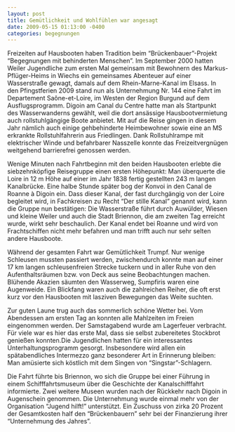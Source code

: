 ```yaml
---
layout: post
title: Gemütlichkeit und Wohlfühlen war angesagt
date: 2009-05-15 01:13:00 -0400
categories: begegnungen
---
```

Freizeiten auf Hausbooten haben Tradition beim “Brückenbauer”-Projekt “Begegnungen mit behinderten Menschen”. Im September 2000 hatten Weiler Jugendliche zum ersten Mal gemeinsam mit Bewohnern des Markus-Pflüger-Heims in Wiechs ein gemeinsames Abenteuer auf einer Wasserstraße gewagt, damals auf dem Rhein-Marne-Kanal im Elsass. In den Pfingstferien 2009 stand nun als Unternehmung Nr. 144 eine Fahrt im Departement Saône-et-Loire, im Westen der Region Burgund auf dem Ausflugsprogramm. Digoin am Canal du Centre hatte man als Startpunkt des Wasserwanderns gewählt, weil die dort ansässige Hausbootvermietung auch rollstuhlgängige Boote anbietet. Mit auf die Reise gingen in diesem Jahr nämlich auch einige gehbehinderte Heimbewohner sowie eine an MS erkrankte Rollstuhlfahrerin aus Friedlingen. Dank Rollstuhlrampe mit elektrischer Winde und befahrbarer Nasszelle konnte das Freizeitvergnügen weitgehend barrierefrei genossen werden.

Wenige Minuten nach Fahrtbeginn mit den beiden Hausbooten erlebte die siebzehnköpfige Reisegruppe einen ersten Höhepunkt: Man überquerte die Loire in 12 m Höhe auf einer im Jahr 1838 fertig gestellten 243 m langen Kanalbrücke. Eine halbe Stunde später bog der Konvoi in den Canal de Roanne à Digoin ein. Dass dieser Kanal, der fast durchgängig von der Loire begleitet wird, in Fachkreisen zu Recht “Der stille Kanal” genannt wird, kann die Gruppe nun bestätigen: Die Wasserstraße führt durch Auwülder, Wiesen und kleine Weiler und auch die Stadt Briennon, die am zweiten Tag erreicht wurde, wirkt sehr beschaulich. Der Kanal endet bei Roanne und wird von Frachtschiffen nicht mehr befahren und man trifft auch nur sehr selten andere Hausboote.

Während der gesamten Fahrt war Gemütlichkeit Trumpf. Nur wenige Schleusen mussten passiert werden, zwischendurch konnte man auf einer 17 km langen schleusenfreien Strecke tuckern und in aller Ruhe von den Aufenthaltsräumen bzw. von Deck aus seine Beobachtungen machen. Blühende Akazien säumten den Wasserweg, Sumpfiris waren eine Augenweide. Ein Blickfang waren auch die zahlreichen Reiher, die oft erst kurz vor den Hausbooten mit lasziven Bewegungen das Weite suchten.

Zur guten Laune trug auch das sommerlich schöne Wetter bei. Vom Abendessen am ersten Tag an konnten alle Mahlzeiten im Freien eingenommen werden. Der Samstagabend wurde am Lagerfeuer verbracht. Für viele war es hier das erste Mal, dass sie selbst zubereitetes Stockbrot genießen konnten.Die Jugendlichen hatten für ein interessantes Unterhaltungsprogramm gesorgt. Insbesondere wird allen ein spätabendliches Intermezzo ganz besonderer Art in Erinnerung bleiben: Man amüsierte sich köstlich mit dem Singen von “Singstar”-Schlagern.

Die Fahrt führte bis Briennon, wo sich die Gruppe bei einer Führung in einem Schifffahrtsmuseum über die Geschichte der Kanalschifffahrt informierte. Zwei weitere Museen wurden nach der Rückkehr nach Digoin in Augenschein genommen. Die Unternehmung wurde einmal mehr von der Organisation “Jugend hilft!” unterstützt. Ein Zuschuss von zirka 20 Prozent der Gesamtkosten half den “Brückenbauern” sehr bei der Finanzierung ihrer “Unternehmung des Jahres”.